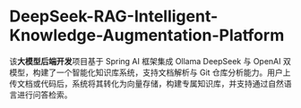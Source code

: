 # DeepSeek-RAG-Intelligent-Knowledge-Augmentation-Platform
该**大模型后端开发**项目基于 Spring AI 框架集成 Ollama DeepSeek 与 OpenAI 双模型，构建了一个智能化知识库系统，支持文档解析与 Git 仓库分析能力。用户上传文档或代码后，系统将其转化为向量存储，构建专属知识库，并支持通过自然语言进行问答检索。
